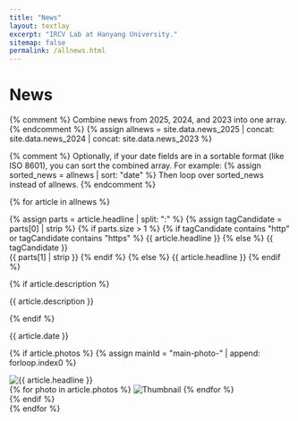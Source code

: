 ```yaml
---
title: "News"
layout: textlay
excerpt: "IRCV Lab at Hanyang University."
sitemap: false
permalink: /allnews.html
---
```


# News

{% comment %}
  Combine news from 2025, 2024, and 2023 into one array.
{% endcomment %}
{% assign allnews = site.data.news_2025 | concat: site.data.news_2024 | concat: site.data.news_2023 %}

{% comment %}
  Optionally, if your date fields are in a sortable format (like ISO 8601), you can sort the combined array.
  For example:
  {% assign sorted_news = allnews | sort: "date" %}
  Then loop over sorted_news instead of allnews.
{% endcomment %}

{% for article in allnews %}
<div class="news-item">
{% assign parts = article.headline | split: ":" %}
{% assign tagCandidate = parts[0] | strip %}
{% if parts.size > 1 %}
  {% if tagCandidate contains "http" or tagCandidate contains "https" %}
<!-- If the first part contains "http" or "https", output the whole headline -->
<span class="news-headline-text">{{ article.headline }}</span>
  {% else %}
<!-- Otherwise, split the headline into tag and text -->
<span class="news-tag">{{ tagCandidate }}</span><br>
<span class="news-headline-text">{{ parts[1] | strip }}</span>
  {% endif %}
{% else %}
<!-- If there is no colon, output the entire headline -->
<span class="news-headline-text">{{ article.headline }}</span>
{% endif %}

{% if article.description %}
<p class="news-description">{{ article.description }}</p>
{% endif %}

<p class="news-date">{{ article.date }}</p>
  

{% if article.photos %}
{% assign mainId = "main-photo-" | append: forloop.index0 %}
<div class="news-gallery">
<!-- 대표 이미지 영역 -->
<div class="news-main-photo">
<img src="{{ article.photos[0] }}" alt="{{ article.headline }}" id="{{ mainId }}">
</div>
<!-- 썸네일 영역 (슬라이더 형태) -->
<div class="news-thumbnails">
{% for photo in article.photos %}
<img src="{{ photo }}" alt="Thumbnail" data-target="{{ mainId }}" class="thumbnail">
{% endfor %}
</div>
</div>
{% endif %}
</div>
{% endfor %}

  <script src="/js/news.js" type="module"></script>
